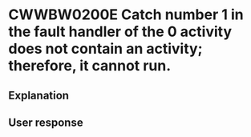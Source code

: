 # CWWBW0200E Catch number 1 in the fault handler of the 0 activity does not contain an activity; therefore, it cannot run.

## Explanation

## User response